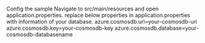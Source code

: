 Config the sample
Navigate to src/main/resources and open application.properties.
replace below properties in application.properties with information of your database.
azure.cosmosdb.uri=your-cosmosdb-uri
azure.cosmosdb.key=your-cosmosdb-key
azure.cosmosdb.database=your-cosmosdb-databasename
